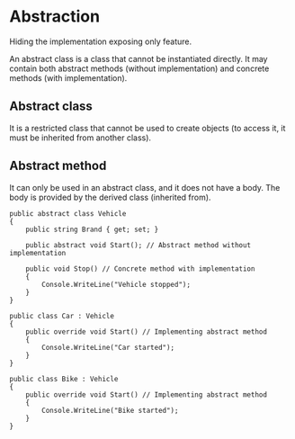 # Abstraction

Hiding the implementation exposing only feature.

An abstract class is a class that cannot be instantiated directly. It may contain both abstract methods (without implementation) and concrete methods (with implementation). 

## Abstract class
It is a restricted class that cannot be used to create objects (to access it, it must be inherited from another class).

## Abstract method

It can only be used in an abstract class, and it does not have a body. The body is provided by the derived class (inherited from).


```
public abstract class Vehicle
{
    public string Brand { get; set; }

    public abstract void Start(); // Abstract method without implementation

    public void Stop() // Concrete method with implementation
    {
        Console.WriteLine("Vehicle stopped");
    }
}

public class Car : Vehicle
{
    public override void Start() // Implementing abstract method
    {
        Console.WriteLine("Car started");
    }
}

public class Bike : Vehicle
{
    public override void Start() // Implementing abstract method
    {
        Console.WriteLine("Bike started");
    }
}

```
